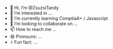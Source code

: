 - 👋 Hi, I’m @ZsuzsiTandy
- 👀 I’m interested in ...
- 🌱 I’m currently learning ComptiaA+ / Javascript 
- 💞️ I’m looking to collaborate on ...
- 📫 How to reach me ...
- 😄 Pronouns: ...
- ⚡ Fun fact: ...

<!---
ZsuzsiTandy/ZsuzsiTandy is a ✨ special ✨ repository because its `README.md` (this file) appears on your GitHub profile.
You can click the Preview link to take a look at your changes.
--->
